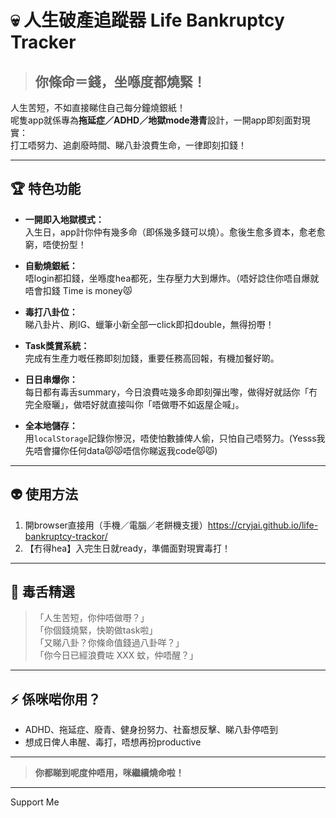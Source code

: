 # 💀 人生破產追蹤器 Life Bankruptcy Tracker

> ## 你條命＝錢，坐喺度都燒緊！

人生苦短，不如直接睇住自己每分鐘燒銀紙！  
呢隻app就係專為**拖延症／ADHD／地獄mode港青**設計，一開app即刻面對現實：  
打工唔努力、追劇廢時間、睇八卦浪費生命，一律即刻扣錢！

---

## 🏆 特色功能 

- **一開即入地獄模式：**  
  入生日，app計你仲有幾多命（即係幾多錢可以燒）。愈後生愈多資本，愈老愈窮，唔使扮型！

- **自動燒銀紙：**  
  唔login都扣錢，坐喺度hea都死，生存壓力大到爆炸。（唔好諗住你唔自爆就唔會扣錢 Time is money😾

- **毒打八卦位：**  
  睇八卦片、刷IG、蠟筆小新全部一click即扣double，無得扮嘢！

- **Task獎賞系統：**  
  完成有生產力嘅任務即刻加錢，重要任務高回報，有機加餐好啲。

- **日日串爆你：**  
  每日都有毒舌summary，今日浪費咗幾多命即刻彈出嚟，做得好就話你「冇完全廢曬」，做唔好就直接叫你「唔做嘢不如返屋企喊」。

- **全本地儲存：**  
  用`localStorage`記錄你慘況，唔使怕數據俾人偷，只怕自己唔努力。(Yesss我先唔會攞你任何data😾😾唔信你睇返我code😾😾)

---

## 👽 使用方法

1. 開browser直接用（手機／電腦／老餅機支援）https://cryjai.github.io/life-bankruptcy-trackor/
2. 【冇得hea】入完生日就ready，準備面對現實毒打！

---

## 🐍 毒舌精選

>「人生苦短，你仲唔做嘢？」  
>「你個錢燒緊，快啲做task啦」  
>「又睇八卦？你條命值錢過八卦咩？」  
>「你今日已經浪費咗 XXX 蚊，仲唔醒？」

---

## ⚡ 係咪啱你用？

- ADHD、拖延症、廢青、健身扮努力、社畜想反擊、睇八卦停唔到
- 想成日俾人串醒、毒打，唔想再扮productive

---

> **你都睇到呢度仲唔用，咪繼續燒命啦！**

---

Support Me 

